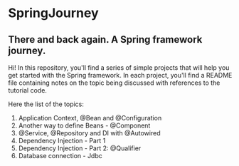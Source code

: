 # SpringJourney
## There and back again. A Spring framework journey.

Hi! In this repository, you'll find a series of simple projects that will help you get started with the Spring framework. 
In each project, you'll find a README file containing notes on the topic being discussed with references to the tutorial code.

Here the list of the topics:

1) Application Context, @Bean and @Configuration
2) Another way to define Beans - @Component
3) @Service, @Repository and DI with @Autowired
4) Dependency Injection - Part 1 
5) Dependency Injection - Part 2: @Qualifier
6) Database connection - Jdbc
